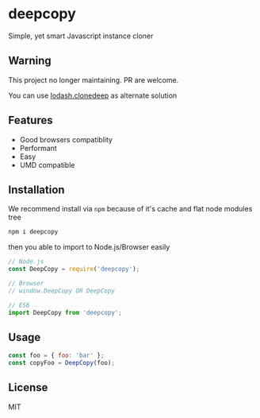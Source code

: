 # deepcopy

Simple, yet smart Javascript instance cloner

## Warning

This project no longer maintaining. PR are welcome.

You can use [lodash.clonedeep](https://www.npmjs.com/package/lodash.clonedeep) as alternate solution

## Features

- Good browsers compatiblity
- Performant
- Easy
- UMD compatible

## Installation

We recommend install via `npm` because of it's cache and flat node modules tree

```bash
npm i deepcopy
```

then you able to import to Node.js/Browser easily

```js
// Node.js
const DeepCopy = require('deepcopy');

// Browser
// window.DeepCopy OR DeepCopy

// ES6
import DeepCopy from 'deepcopy';
```

## Usage

```js
const foo = { foo: 'bar' };
const copyFoo = DeepCopy(foo);
```

## License

MIT
